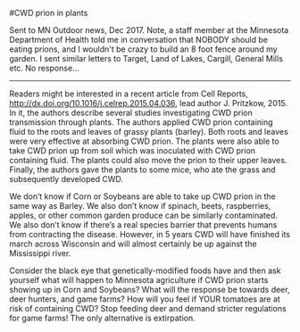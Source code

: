 #CWD prion in plants

Sent to MN Outdoor news, Dec 2017.  Note, a staff member at the Minnesota Department of Health told me in conversation that NOBODY should be eating prions, and I wouldn't be crazy to build an 8 foot fence around my garden. I sent similar letters to Target, Land of Lakes, Cargill, General Mills etc.  No response...

***

Readers might be interested in a recent article from Cell Reports, <http://dx.doi.org/10.1016/j.celrep.2015.04.036>, 
lead author J. Pritzkow, 2015.  In it, the authors describe several studies investigating CWD prion transmission through plants.  The authors applied CWD prion containing fluid to the roots and leaves of grassy plants (barley).  Both roots and leaves were very effective at absorbing CWD prion.  The plants were also able to take CWD prion up from soil which was inoculated with CWD prion containing fluid.  The plants could also move the prion to their upper leaves. Finally, the authors gave the plants to some mice, who ate the grass and subsequently developed CWD.


We don’t know if Corn or Soybeans are able to take up CWD prion in the same way as Barley.  We also don’t know if spinach, beets, raspberries, apples, or other common garden produce can be similarly contaminated.  We also don’t know if there’s a real species barrier that prevents humans from contracting the disease.  However, in 5 years CWD will have finished its march across Wisconsin and will almost certainly be up against the Mississippi river.


Consider the black eye that genetically-modified foods have and then ask yourself what will happen to Minnesota agriculture if CWD prion starts showing up in Corn and Soybeans?  What will the response be towards deer, deer hunters, and game farms? How will you feel if YOUR tomatoes are at risk of containing CWD? Stop feeding deer and demand stricter regulations for game farms! The only alternative is extirpation.
